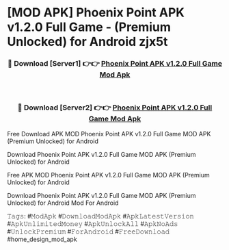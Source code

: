 # [MOD APK] Phoenix Point APK v1.2.0 Full Game - (Premium Unlocked) for Android zjx5t



<div align="center">
<h3>🔴 Download [Server1] 👉👉 <a href="https://momento.my/?title=Phoenix_Point_APK_v1.2.0_Full_Game">Phoenix Point APK v1.2.0 Full Game Mod Apk</a></h3><br>

<h3>🔴 Download [Server2] 👉👉 <a href="https://momento.my/?title=Phoenix_Point_APK_v1.2.0_Full_Game">Phoenix Point APK v1.2.0 Full Game Mod Apk</a></h3>
</div>



Free Download APK MOD Phoenix Point APK v1.2.0 Full Game MOD APK (Premium Unlocked) for Android

Download Phoenix Point APK v1.2.0 Full Game MOD APK (Premium Unlocked) for Android

Free APK MOD Phoenix Point APK v1.2.0 Full Game MOD APK (Premium Unlocked) for Android

Download Phoenix Point APK v1.2.0 Full Game MOD APK (Premium Unlocked) for Android Mod For Android

𝚃𝚊𝚐𝚜: #𝙼𝚘𝚍𝙰𝚙𝚔 #𝙳𝚘𝚠𝚗𝚕𝚘𝚊𝚍𝙼𝚘𝚍𝙰𝚙𝚔 #𝙰𝚙𝚔𝙻𝚊𝚝𝚎𝚜𝚝𝚅𝚎𝚛𝚜𝚒𝚘𝚗 #𝙰𝚙𝚔𝚄𝚗𝚕𝚒𝚖𝚒𝚝𝚎𝚍𝙼𝚘𝚗𝚎𝚢 #𝙰𝚙𝚔𝚄𝚗𝚕𝚘𝚌𝚔𝙰𝚕𝚕 #𝙰𝚙𝚔𝙽𝚘𝙰𝚍𝚜 #𝚄𝚗𝚕𝚘𝚌𝚔𝙿𝚛𝚎𝚖𝚒𝚞𝚖 #𝙵𝚘𝚛𝙰𝚗𝚍𝚛𝚘𝚒𝚍 #𝙵𝚛𝚎𝚎𝙳𝚘𝚠𝚗𝚕𝚘𝚊𝚍 #home_design_mod_apk
